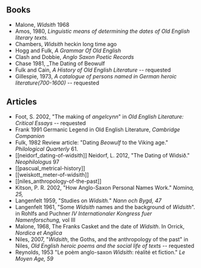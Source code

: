 ## Books
* Malone, _Widsith_ 1968
* Amos, 1980, *Linguistic means of determining the dates of Old English literary texts.*
* Chambers, _Widsith_ heckin long time ago
* Hogg and Fulk, _A Grammar Of Old English_
* Clash and Dobbie, _Anglo Saxon Poetic Records_
* Chase 1981, _The Dating of Beowulf
* Fulk and Cain, *A History of Old English Literature* -- requested
*  Gillespie, 1973, *A catalogue of persons named in German heroic literature(700-1600)* -- requested
## Articles
* Foot, S. 2002, "The making of *angelcynn*" in *Old English Literature: Critical Essays* -- requested
* Frank 1991 Germanic Legend in Old English Literature, *Cambridge Companion*
* Fulk, 1982 Review article: "Dating *Beowulf* to the Viking age." *Philological Quarterly* 61.
* [[neidorf_dating-of-widsith]] Neidorf, L. 2012, "The Dating of Widsið." *Neophilologus* 97 
* [[pascual_metrical-history]]
* [[weiskott_meter-of-widsith]]
* [[niles_anthropology-of-the-past]]
* Kitson, P. R. 2002, "How Anglo-Saxon Personal Names Work." *Nomina, 25,*
* Langenfelt 1959, "Studies on *Widsith.*" *Nann och Bygd, 47*
* Langenfelt 1961, "Some *Widsith* names and the background of *Widsith*". in Rohlfs and Puchner *IV Internationaler Kongress fuer Namenforschung,* vol III
* Malone, 1968, The Franks Casket and the date of *Widsith*. In Orrick, *Nordica et Anglica*
* Niles, 2007, "*Widsith*, the Goths, and the anthropology of the past" in Niles, *Old English heroic poems and the social life of texts* -- requested
* Reynolds, 1953 "Le poèm anglo-saxon *Widsith*: réalité et fiction." *Le Moyen Age, 59*